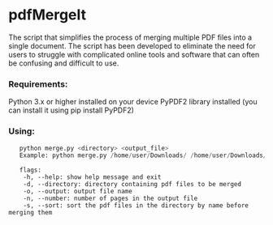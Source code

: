 # pdfMergeIt
The script that simplifies the process of merging multiple PDF files into a single document. The script has been developed to eliminate the need for users to struggle with complicated online tools and software that can often be confusing and difficult to use.

### Requirements:

Python 3.x or higher installed on your device
PyPDF2 library installed (you can install it using pip install PyPDF2)

### Using: 

```python
   python merge.py <directory> <output_file>  
   Example: python merge.py /home/user/Downloads/ /home/user/Downloads/merged.pdf
```
   
```
   flags:
    -h, --help: show help message and exit
    -d, --directory: directory containing pdf files to be merged
    -o, --output: output file name
    -n, --number: number of pages in the output file
    -s, --sort: sort the pdf files in the directory by name before merging them
```
